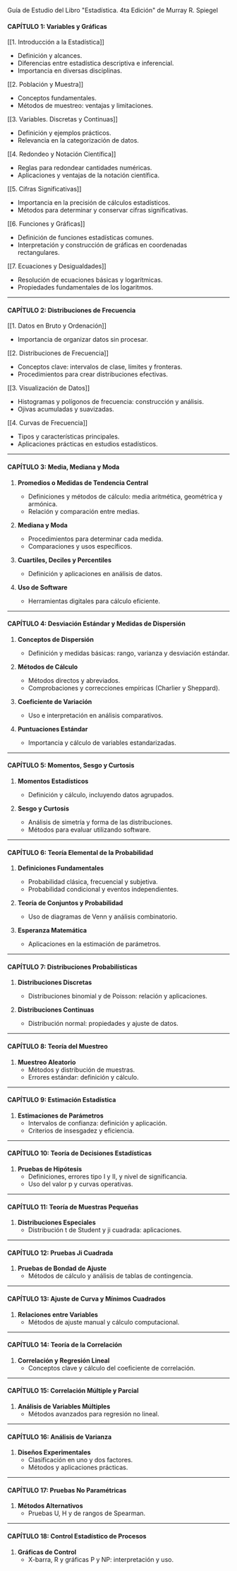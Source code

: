 Guía de Estudio del Libro "Estadística. 4ta Edición" de Murray R. Spiegel
#### **CAPÍTULO 1: Variables y Gráficas**  
[[1. Introducción a la Estadística]]  
   - Definición y alcances.  
   - Diferencias entre estadística descriptiva e inferencial.  
   - Importancia en diversas disciplinas.  

[[2. Población y Muestra]]
   - Conceptos fundamentales.  
   - Métodos de muestreo: ventajas y limitaciones.  

[[3. Variables. Discretas y Continuas]]  
   - Definición y ejemplos prácticos.  
   - Relevancia en la categorización de datos.  

[[4. Redondeo y Notación Científica]]
   - Reglas para redondear cantidades numéricas.  
   - Aplicaciones y ventajas de la notación científica.  

[[5. Cifras Significativas]]
   - Importancia en la precisión de cálculos estadísticos.  
   - Métodos para determinar y conservar cifras significativas.  

[[6. Funciones y Gráficas]]
   - Definición de funciones estadísticas comunes.  
   - Interpretación y construcción de gráficas en coordenadas rectangulares.  

[[7. Ecuaciones y Desigualdades]]
   - Resolución de ecuaciones básicas y logarítmicas.  
   - Propiedades fundamentales de los logaritmos.  

---

#### **CAPÍTULO 2: Distribuciones de Frecuencia**  
[[1. Datos en Bruto y Ordenación]]
   - Importancia de organizar datos sin procesar.  

[[2. Distribuciones de Frecuencia]]
   - Conceptos clave: intervalos de clase, límites y fronteras.  
   - Procedimientos para crear distribuciones efectivas.  

[[3. Visualización de Datos]]
   - Histogramas y polígonos de frecuencia: construcción y análisis.  
   - Ojivas acumuladas y suavizadas.  

[[4. Curvas de Frecuencia]]
   - Tipos y características principales.  
   - Aplicaciones prácticas en estudios estadísticos.  

---

#### **CAPÍTULO 3: Media, Mediana y Moda**  
1. **Promedios o Medidas de Tendencia Central**  
   - Definiciones y métodos de cálculo: media aritmética, geométrica y armónica.  
   - Relación y comparación entre medias.  

2. **Mediana y Moda**  
   - Procedimientos para determinar cada medida.  
   - Comparaciones y usos específicos.  

3. **Cuartiles, Deciles y Percentiles**  
   - Definición y aplicaciones en análisis de datos.  

4. **Uso de Software**  
   - Herramientas digitales para cálculo eficiente.  

---

#### **CAPÍTULO 4: Desviación Estándar y Medidas de Dispersión**  
1. **Conceptos de Dispersión**  
   - Definición y medidas básicas: rango, varianza y desviación estándar.  

2. **Métodos de Cálculo**  
   - Métodos directos y abreviados.  
   - Comprobaciones y correcciones empíricas (Charlier y Sheppard).  

3. **Coeficiente de Variación**  
   - Uso e interpretación en análisis comparativos.  

4. **Puntuaciones Estándar**  
   - Importancia y cálculo de variables estandarizadas.  

---

#### **CAPÍTULO 5: Momentos, Sesgo y Curtosis**  
1. **Momentos Estadísticos**  
   - Definición y cálculo, incluyendo datos agrupados.  

2. **Sesgo y Curtosis**  
   - Análisis de simetría y forma de las distribuciones.  
   - Métodos para evaluar utilizando software.  

---

#### **CAPÍTULO 6: Teoría Elemental de la Probabilidad**  
1. **Definiciones Fundamentales**  
   - Probabilidad clásica, frecuencial y subjetiva.  
   - Probabilidad condicional y eventos independientes.  

2. **Teoría de Conjuntos y Probabilidad**  
   - Uso de diagramas de Venn y análisis combinatorio.  

3. **Esperanza Matemática**  
   - Aplicaciones en la estimación de parámetros.  

---

#### **CAPÍTULO 7: Distribuciones Probabilísticas**  
1. **Distribuciones Discretas**  
   - Distribuciones binomial y de Poisson: relación y aplicaciones.  

2. **Distribuciones Continuas**  
   - Distribución normal: propiedades y ajuste de datos.  

---

#### **CAPÍTULO 8: Teoría del Muestreo**  
1. **Muestreo Aleatorio**  
   - Métodos y distribución de muestras.  
   - Errores estándar: definición y cálculo.  

---

#### **CAPÍTULO 9: Estimación Estadística**  
1. **Estimaciones de Parámetros**  
   - Intervalos de confianza: definición y aplicación.  
   - Criterios de insesgadez y eficiencia.  

---

#### **CAPÍTULO 10: Teoría de Decisiones Estadísticas**  
1. **Pruebas de Hipótesis**  
   - Definiciones, errores tipo I y II, y nivel de significancia.  
   - Uso del valor p y curvas operativas.  

---

#### **CAPÍTULO 11: Teoría de Muestras Pequeñas**  
1. **Distribuciones Especiales**  
   - Distribución t de Student y ji cuadrada: aplicaciones.  

---

#### **CAPÍTULO 12: Pruebas Ji Cuadrada**  
1. **Pruebas de Bondad de Ajuste**  
   - Métodos de cálculo y análisis de tablas de contingencia.  

---

#### **CAPÍTULO 13: Ajuste de Curva y Mínimos Cuadrados**  
1. **Relaciones entre Variables**  
   - Métodos de ajuste manual y cálculo computacional.  

---

#### **CAPÍTULO 14: Teoría de la Correlación**  
1. **Correlación y Regresión Lineal**  
   - Conceptos clave y cálculo del coeficiente de correlación.  

---

#### **CAPÍTULO 15: Correlación Múltiple y Parcial**  
1. **Análisis de Variables Múltiples**  
   - Métodos avanzados para regresión no lineal.  

---

#### **CAPÍTULO 16: Análisis de Varianza**  
1. **Diseños Experimentales**  
   - Clasificación en uno y dos factores.  
   - Métodos y aplicaciones prácticas.  

---

#### **CAPÍTULO 17: Pruebas No Paramétricas**  
1. **Métodos Alternativos**  
   - Pruebas U, H y de rangos de Spearman.  

---

#### **CAPÍTULO 18: Control Estadístico de Procesos**  
1. **Gráficas de Control**  
   - X-barra, R y gráficas P y NP: interpretación y uso.  